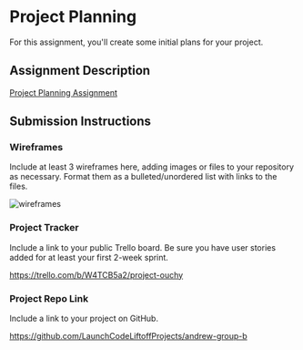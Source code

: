 # Project Planning
For this assignment, you'll create some initial plans for your project.

## Assignment Description
[Project Planning Assignment](https://education.launchcode.org/liftoff/modules/assignments/project-planning)

## Submission Instructions

### Wireframes

Include at least 3 wireframes here, adding images or files to your repository as necessary. Format them as a bulleted/unordered list with links to the files.

![wireframes](https://user-images.githubusercontent.com/78380360/129254917-c5be01d8-1eef-4f37-90b3-81693f5d4ded.png)

### Project Tracker

Include a link to your public Trello board. Be sure you have user stories added for at least your first 2-week sprint.

https://trello.com/b/W4TCB5a2/project-ouchy

### Project Repo Link

Include a link to your project on GitHub.

https://github.com/LaunchCodeLiftoffProjects/andrew-group-b


